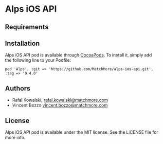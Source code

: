 


# Alps iOS API


## Requirements


## Installation

Alps iOS API pod is available through [CocoaPods](http://cocoapods.org). To install it,
simply add the following line to your Podfile:

    pod 'Alps', :git => 'https://github.com/MatchMore/alps-ios-api.git', :tag => '0.4.0'


## Authors

-   Rafal Kowalski, rafal.kowalski@matchmore.com
-   Vincent Bozzo vincent.bozzo@matchmore.com


## License

Alps iOS API pod is available under the MIT license. See the LICENSE file for more info.
